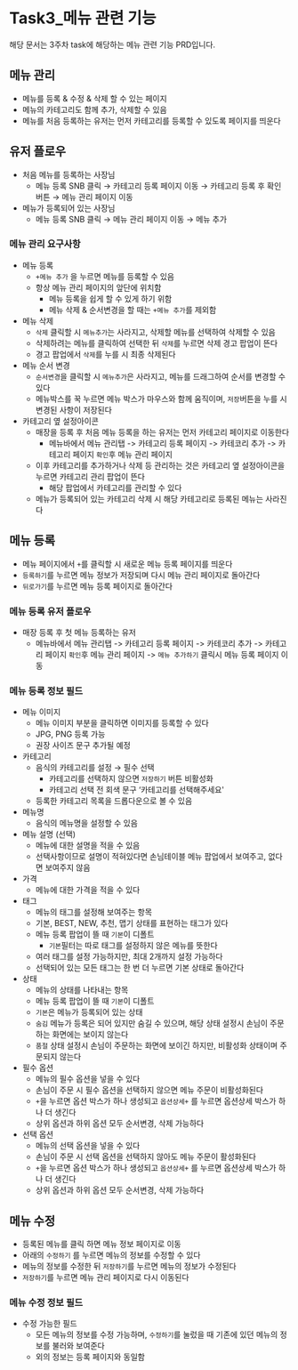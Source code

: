 # Task3_메뉴 관련 기능
해당 문서는 3주차 task에 해당하는 메뉴 관련 기능 PRD입니다.

## 메뉴 관리
- 메뉴를 등록 & 수정 & 삭제 할 수 있는 페이지
- 메뉴의 카테고리도 함께 추가, 삭제할 수 있음
- 메뉴를 처음 등록하는 유저는 먼저 카테고리를 등록할 수 있도록 페이지를 띄운다


## 유저 플로우
- 처음 메뉴를 등록하는 사장님
  - 메뉴 등록 SNB 클릭 → 카테고리 등록 페이지 이동 → 카테고리 등록 후 확인 버튼 → 메뉴 관리 페이지 이동
- 메뉴가 등록되어 있는 사장님
  - 메뉴 등록 SNB 클릭 → 메뉴 관리 페이지 이동 → 메뉴 추가

### 메뉴 관리 요구사항
- 메뉴 등록
  - `+메뉴 추가` 을 누르면 메뉴를 등록할 수 있음
  - 항상 메뉴 관리 페이지의 앞단에 위치함
    - 메뉴 등록을 쉽게 할 수 있게 하기 위함
    - 메뉴 삭제 & 순서변경을 할 때는 `+메뉴 추가`를 제외함
- 메뉴 삭제
  - `삭제` 클릭할 시 `메뉴추가`는 사라지고, 삭제할 메뉴를 선택하여 삭제할 수 있음
  - 삭제하려는 메뉴를 클릭하여 선택한 뒤 `삭제`를 누르면 삭제 경고 팝업이 뜬다
  - 경고 팝업에서 `삭제`를 누를 시 최종 삭제된다
- 메뉴 순서 변경
  - `순서변경`을 클릭할 시 `메뉴추가`은 사라지고, 메뉴를 드래그하여 순서를 변경할 수 있다
  - 메뉴박스를 꾹 누르면 메뉴 박스가 마우스와 함께 움직이며, `저장`버튼을 누를 시 변경된 사항이 저장된다
- 카테고리 옆 설정아이콘
  - 매장을 등록 후 처음 메뉴 등록을 하는 유저는 먼저 카테고리 페이지로 이동한다
    - 메뉴바에서 메뉴 관리탭 -> 카테고리 등록 페이지 -> 카테코리 추가 -> 카테고리 페이지 `확인`후 메뉴 관리 페이지
  - 이후 카테고리를 추가하거나 삭제 등 관리하는 것은 카테고리 옆 설정아이콘을 누르면 카테고리 관리 팝업이 뜬다
    - 해당 팝업에서 카테고리를 관리할 수 있다
  - 메뉴가 등록되어 있는 카테고리 삭제 시 해당 카테고리로 등록된 메뉴는 사라진다

## 메뉴 등록
- 메뉴 페이지에서 `+`를 클릭할 시 새로운 메뉴 등록 페이지를 띄운다
- `등록하기`를 누르면 메뉴 정보가 저장되며 다시 메뉴 관리 페이지로 돌아간다
- `뒤로가기`를 누르면 메뉴 등록 페이지로 돌아간다

### 메뉴 등록 유저 플로우
- 매장 등록 후 첫 메뉴 등록하는 유저
  - 메뉴바에서 메뉴 관리탭 -> 카테고리 등록 페이지 -> 카테코리 추가 -> 카테고리 페이지 `확인`후 메뉴 관리 페이지 -> `메뉴 추가하기` 클릭시 메뉴 등록 페이지 이동
### 메뉴 등록 정보 필드
- 메뉴 이미지
  - 메뉴 이미지 부분을 클릭하면 이미지를 등록할 수 있다
  - JPG, PNG 등록 가능
  - 권장 사이즈 문구 추가될 예정
- 카테고리
  - 음식의 카테고리를 설정 → 필수 선택
    - 카테고리를 선택하지 않으면 `저장하기` 버튼 비활성화
    - 카테고리 선택 전 회색 문구 ‘카테고리를 선택해주세요' 
  - 등록한 카테고리 목록을 드롭다운으로 볼 수 있음
- 메뉴명
  - 음식의 메뉴명을 설정할 수 있음
- 메뉴 설명 (선택)
  - 메뉴에 대한 설명을 적을 수 있음
  - 선택사항이므로 설명이 적혀있다면 손님테이블 메뉴 팝업에서 보여주고, 없다면 보여주지 않음
- 가격
  - 메뉴에 대한 가격을 적을 수 있다
- 태그
  - 메뉴의 태그를 설정해 보여주는 항목
  - 기본, BEST, NEW, 추천, 맵기 상태를 표현하는 태그가 있다
  - 메뉴 등록 팝업이 뜰 때 `기본`이 디폴트
    - `기본`필터는 따로 태그를 설정하지 않은 메뉴를 뜻한다
  - 여러 태그를 설정 가능하지만, 최대 2개까지 설정 가능하다
  - 선택되어 있는 모든 태그는 한 번 더 누르면 기본 상태로 돌아간다
- 상태
  - 메뉴의 상태를 나타내는 항목
  - 메뉴 등록 팝업이 뜰 때 `기본`이 디폴트
  - `기본`은 메뉴가 등록되어 있는 상태
  - `숨김` 메뉴가 등록은 되어 있지만 숨길 수 있으며, 해당 상태 설정시 손님이 주문하는 화면에는 보이지 않는다
  - `품절` 상태 설정시 손님이 주문하는 화면에 보이긴 하지만, 비활성화 상태이며 주문되지 않는다
- 필수 옵션
  - 메뉴의 필수 옵션을 넣을 수 있다
  - 손님이 주문 시 필수 옵션을 선택하지 않으면 메뉴 주문이 비활성화된다
  - `+`을 누르면 옵션 박스가 하나 생성되고 `옵션상세+` 를 누르면 옵션상세 박스가 하나 더 생긴다
  - 상위 옵션과 하위 옵션 모두 순서변경, 삭제 가능하다
- 선택 옵션
  - 메뉴의 선택 옵션을 넣을 수 있다
  - 손님이 주문 시 선택 옵션을 선택하지 않아도 메뉴 주문이 활성화된다
  - `+`을 누르면 옵션 박스가 하나 생성되고 `옵션상세+` 를 누르면 옵션상세 박스가 하나 더 생긴다
  - 상위 옵션과 하위 옵션 모두 순서변경, 삭제 가능하다

## 메뉴 수정
- 등록된 메뉴를 클릭 하면 메뉴 정보 페이지로 이동
- 아래의 `수정하기` 를 누르면 메뉴의 정보를 수정할 수 있다
- 메뉴의 정보를 수정한 뒤 `저장하기`를 누르면 메뉴의 정보가 수정된다
- `저장하기`를 누르면 메뉴 관리 페이지로 다시 이동된다

### 메뉴 수정 정보 필드
- 수정 가능한 필드
  - 모든 메뉴의 정보를 수정 가능하며, `수정하기`를 눌렀을 때 기존에 있던 메뉴의 정보를 불러와 보여준다
  - 외의 정보는 등록 페이지와 동일함